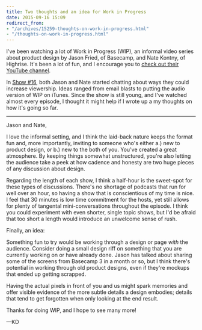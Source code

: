 ```yaml
---
title: Two thoughts and an idea for Work in Progress
date: 2015-09-16 15:09
redirect_from:
- "/archives/15259-thoughts-on-work-in-progress.html"
- "/thoughts-on-work-in-progress.html"
---
```



I've been watching a lot of Work in Progress (WIP), an informal video series about product design by Jason Fried, of Basecamp, and Nate Kontny, of Highrise. It's been a lot of fun, and I encourage you to [check out their YouTube channel](https://www.youtube.com/channel/UCDvHTqzl1H6j9JKHiQZn4Cw). 

In [Show #16](https://www.youtube.com/watch?v=HITjjXdbsd4), both Jason and Nate started chatting about ways they could increase viewership. Ideas ranged from email blasts to putting the audio version of WIP on iTunes. Since the show is still young, and I've watched almost every episode, I thought it might help if I wrote up a my thoughts on how it's going so far. 

---

Jason and Nate,

I love the informal setting, and I think the laid-back nature keeps the format fun and, more importantly, inviting to someone who's either a.) new to product design, or b.) new to the both of you. You've created a great atmosphere. By keeping things somewhat unstructured, you're also letting the audience take a peek at how cadence and honesty are two huge pieces of any discussion about design. 

Regarding the length of each show, I think a half-hour is the sweet-spot for these types of discussions. There's no shortage of podcasts that run for well over an hour, so having a show that is conscientious of my time is nice. I feel that 30 minutes is low time commitment for the hosts, yet still allows for plenty of tangental mini-conversations throughout the episode. I think you could experiment with even shorter, single topic shows, but I'd be afraid that  too short a length would introduce an unwelcome sense of rush. 

Finally, an idea: 

Something fun to try would be working through a design or page _with_ the audience. Consider doing a small design riff on something that you are currently working on or have already done. Jason has talked about sharing some of the screens from Basecamp 3 in a month or so, but I think there's potential in working through old product designs, even if they're mockups that ended up getting scrapped. 

Having the actual pixels in front of you and us might spark memories and offer visible evidence of the more subtle details a design embodies; details that tend to get forgotten when only looking at the end result. 

Thanks for doing WIP, and I hope to see many more!

&mdash;KD
